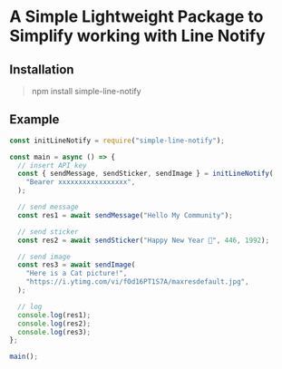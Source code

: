 # A Simple Lightweight Package to Simplify working with Line Notify

## Installation

> npm install simple-line-notify

## Example

```javascript
const initLineNotify = require("simple-line-notify");

const main = async () => {
  // insert API key
  const { sendMessage, sendSticker, sendImage } = initLineNotify(
    "Bearer xxxxxxxxxxxxxxxxx",
  );

  // send message
  const res1 = await sendMessage("Hello My Community");

  // send sticker
  const res2 = await sendSticker("Happy New Year 🎉", 446, 1992);

  // send image
  const res3 = await sendImage(
    "Here is a Cat picture!",
    "https://i.ytimg.com/vi/fOd16PT1S7A/maxresdefault.jpg",
  );

  // log
  console.log(res1);
  console.log(res2);
  console.log(res3);
};

main();
```
